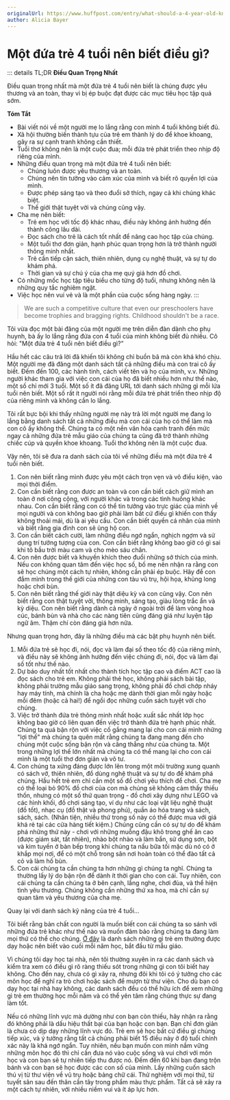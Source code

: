 ```yaml
---
originalUrl: https://www.huffpost.com/entry/what-should-a-4-year-old-know_b_3931921
author: Alicia Bayer
---
```


# Một đứa trẻ 4 tuổi nên biết điều gì?

::: details TL;DR
**Điều Quan Trọng Nhất**

Điều quan trọng nhất mà một đứa trẻ 4 tuổi nên biết là chúng được yêu thương và an toàn, thay vì bị ép buộc đạt được các mục tiêu học tập quá sớm.

**Tóm Tắt**

- Bài viết nói về một người mẹ lo lắng rằng con mình 4 tuổi không biết đủ.
- Xã hội thường biến thành tựu của trẻ em thành lý do để khoe khoang, gây ra sự cạnh tranh không cần thiết.
- Tuổi thơ không nên là một cuộc đua; mỗi đứa trẻ phát triển theo nhịp độ riêng của mình.
- Những điều quan trọng mà một đứa trẻ 4 tuổi nên biết:
  - Chúng luôn được yêu thương và an toàn.
  - Chúng nên tin tưởng vào cảm xúc của mình và biết rõ quyền lợi của mình.
  - Được phép sáng tạo và theo đuổi sở thích, ngay cả khi chúng khác biệt.
  - Thế giới thật tuyệt vời và chúng cũng vậy.
- Cha mẹ nên biết:
  - Trẻ em học với tốc độ khác nhau, điều này không ảnh hưởng đến thành công lâu dài.
  - Đọc sách cho trẻ là cách tốt nhất để nâng cao học tập của chúng.
  - Một tuổi thơ đơn giản, hạnh phúc quan trọng hơn là trở thành người thông minh nhất.
  - Trẻ cần tiếp cận sách, thiên nhiên, dụng cụ nghệ thuật, và sự tự do khám phá.
  - Thời gian và sự chú ý của cha mẹ quý giá hơn đồ chơi.
- Có những mốc học tập tiêu biểu cho từng độ tuổi, nhưng không nên là những quy tắc nghiêm ngặt.
- Việc học nên vui vẻ và là một phần của cuộc sống hàng ngày.
:::

> We are such a competitive culture that even our preschoolers have become trophies and bragging rights. Childhood shouldn't be a race.

Tôi vừa đọc một bài đăng của một người mẹ trên diễn đàn dành cho phụ huynh, bà ấy lo lắng rằng đứa con 4 tuổi của mình không biết đủ nhiều. Cô hỏi: "Một đứa trẻ 4 tuổi nên biết điều gì?”

Hầu hết các câu trả lời đã khiến tôi không chỉ buồn bã mà còn khá khó chịu. Một người mẹ đã đăng một danh sách tất cả những điều mà con trai cô ấy biết. Đếm đến 100, các hành tinh, cách viết tên và họ của mình, v.v. Những người khác tham gia với việc con cái của họ đã biết nhiều hơn như thế nào, một số chỉ mới 3 tuổi. Một số ít đã đăng URL tới danh sách những gì mỗi lứa tuổi nên biết. Một số rất ít người nói rằng mỗi đứa trẻ phát triển theo nhịp độ của riêng mình và không cần lo lắng.

Tôi rất bực bội khi thấy những người mẹ này trả lời một người mẹ đang lo lắng bằng danh sách tất cả những điều mà con cái của họ có thể làm mà con cô ấy không thể. Chúng ta có một nền văn hóa cạnh tranh đến mức ngay cả những đứa trẻ mẫu giáo của chúng ta cũng đã trở thành những chiếc cúp và quyền khoe khoang. Tuổi thơ không nên là một cuộc đua.

Vậy nên, tôi sẽ đưa ra danh sách của tôi về những điều mà một đứa trẻ 4 tuổi nên biết.

1. Con nên biết rằng mình được yêu một cách trọn vẹn và vô điều kiện, vào mọi thời điểm.
2. Con cần biết rằng con được an toàn và con cần biết cách giữ mình an toàn ở nơi công cộng, với người khác và trong các tình huống khác nhau. Con cần biết rằng con có thể tin tưởng vào trực giác của mình về mọi người và con không bao giờ phải làm bất cứ điều gì khiến con thấy không thoải mái, dù là ai yêu cầu. Con cần biết quyền cá nhân của mình và biết rằng gia đình con sẽ ủng hộ con.
3. Con cần biết cách cười, làm những điều ngớ ngẩn, nghịch ngợm và sử dụng trí tưởng tượng của con. Con cần biết rằng không bao giờ có gì sai khi tô bầu trời màu cam và cho mèo sáu chân.
4. Con nên được biết và khuyến khích theo đuổi những sở thích của mình. Nếu con không quan tâm đến việc học số, bố mẹ nên nhận ra rằng con sẽ học chúng một cách tự nhiên, không cần phải ép buộc. Hãy để con đắm mình trong thế giới của những con tàu vũ trụ, hội họa, khủng long hoặc chơi bùn.
5. Con nên biết rằng thế giới này thật diệu kỳ và con cũng vậy. Con nên biết rằng con thật tuyệt vời, thông minh, sáng tạo, giàu lòng trắc ẩn và kỳ diệu. Con nên biết rằng dành cả ngày ở ngoài trời để làm vòng hoa cúc, bánh bùn và nhà cho các nàng tiên cũng đáng giá như luyện tập ngữ âm. Thậm chí còn đáng giá hơn nữa.

Nhưng quan trọng hơn, đây là những điều mà các bật phụ huynh nên biết.

1. Mỗi đứa trẻ sẽ học đi, nói, đọc và làm đại số theo tốc độ của riêng mình, và điều này sẽ không ảnh hưởng đến việc chúng đi, nói, đọc và làm đại số tốt như thế nào.
2. Dự báo duy nhất tốt nhất cho thành tích học tập cao và điểm ACT cao là đọc sách cho trẻ em. Không phải thẻ học, không phải sách bài tập, không phải trường mẫu giáo sang trọng, không phải đồ chơi chớp nháy hay máy tính, mà chính là cha hoặc mẹ dành thời gian mỗi ngày hoặc mỗi đêm (hoặc cả hai!) để ngồi đọc những cuốn sách tuyệt vời cho chúng.
3. Việc trở thành đứa trẻ thông minh nhất hoặc xuất sắc nhất lớp học không bao giờ có liên quan đến việc trở thành đứa trẻ hạnh phúc nhất. Chúng ta quá bận rộn với việc cố gắng mang lại cho con cái mình những "lợi thế" mà chúng ta quên mất rằng chúng ta đang mang đến cho chúng một cuộc sống bận rộn và căng thẳng như của chúng ta. Một trong những lợi thế lớn nhất mà chúng ta có thể mang lại cho con cái mình là một tuổi thơ đơn giản và vô tư.
4. Con chúng ta xứng đáng được lớn lên trong một môi trường xung quanh có sách vở, thiên nhiên, đồ dùng nghệ thuật và sự tự do để khám phá chúng. Hầu hết trẻ em chỉ cần một số đồ chơi yêu thích để chơi. Cha mẹ có thể loại bỏ 90% đồ chơi của con mà chúng sẽ không cảm thấy thiếu thốn, nhưng có một số thứ quan trọng - đồ chơi xây dựng như LEGO và các hình khối, đồ chơi sáng tạo, ví dụ như các loại vật liệu nghệ thuật (đồ tốt), nhạc cụ (đồ thật và phong phú), quần áo hóa trang và sách, sách, sách. (Nhân tiện, nhiều thứ trong số này có thể được mua với giá khá rẻ tại các cửa hàng tiết kiệm.) Chúng cũng cần có sự tự do để khám phá những thứ này - chơi với những muỗng đậu khô trong ghế ăn cao (được giám sát, tất nhiên), nhào bột nhào và làm bẩn, sử dụng sơn, bột và kim tuyến ở bàn bếp trong khi chúng ta nấu bữa tối mặc dù nó có ở khắp mọi nơi, để có một chỗ trong sân nơi hoàn toàn có thể đào tất cả cỏ và làm hố bùn.
5. Con cái chúng ta cần chúng ta hơn những gì chúng ta nghĩ. Chúng ta thường lấy lý do bận rộn để dành ít thời gian cho con cái. Tuy nhiên, con cái chúng ta cần chúng ta ở bên cạnh, lắng nghe, chơi đùa, và thể hiện tình yêu thương. Chúng không cần những thứ xa hoa, mà chỉ cần sự quan tâm và yêu thương của cha mẹ.

Quay lại với danh sách kỹ năng của trẻ 4 tuổi…

Tôi biết rằng bản chất con người là muốn biết con cái chúng ta so sánh với những đứa trẻ khác như thế nào và muốn đảm bảo rằng chúng ta đang làm mọi thứ có thể cho chúng. [Ở đây](https://www.worldbook.com/typical-course-of-study) là danh sách những gì trẻ em thường được dạy hoặc nên biết vào cuối mỗi năm học, bắt đầu từ mẫu giáo.

Vì chúng tôi dạy học tại nhà, nên tôi thường xuyên in ra các danh sách và kiểm tra xem có điều gì rõ ràng thiếu sót trong những gì con tôi biết hay không. Cho đến nay, chưa có gì xảy ra, nhưng đôi khi tôi có ý tưởng cho các môn học để nghĩ ra trò chơi hoặc sách để mượn từ thư viện. Cho dù bạn có dạy học tại nhà hay không, các danh sách đều có thể hữu ích để xem những gì trẻ em thường học mỗi năm và có thể yên tâm rằng chúng thực sự đang làm tốt.

Nếu có những lĩnh vực mà dường như con bạn còn thiếu, hãy nhận ra rằng đó không phải là dấu hiệu thất bại của bạn hoặc con bạn. Bạn chỉ đơn giản là chưa có dịp dạy những lĩnh vực đó. Trẻ em sẽ học bất cứ điều gì chúng tiếp xúc, và ý tưởng rằng tất cả chúng phải biết 15 điều này ở độ tuổi chính xác này là khá ngớ ngẩn. Tuy nhiên, nếu bạn muốn con mình nắm vững những môn học đó thì chỉ cần đưa nó vào cuộc sống và vui chơi với môn học và con bạn sẽ tự nhiên tiếp thu được nó. Đếm đến 60 khi bạn đang trộn bánh và con bạn sẽ học được các con số của mình. Lấy những cuốn sách thú vị từ thư viện về vũ trụ hoặc bảng chữ cái. Thử nghiệm với mọi thứ, từ tuyết sân sau đến thân cần tây trong phẩm màu thực phẩm. Tất cả sẽ xảy ra một cách tự nhiên, với nhiều niềm vui và ít áp lực hơn.
